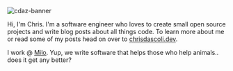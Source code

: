 ![cdaz-banner](https://res.cloudinary.com/dviz9nwkw/image/upload/v1594480517/cdaz5/banner_tcjyvq.jpg)

Hi, I'm Chris. I'm a software engineer who loves to create small open source projects and write blog posts about all things code.  To learn more about me or read some of my posts head on over to [chrisdascoli.dev](https://chrisdascoli.dev/).

I work @ [Milo](https://getmilo.com/). Yup, we write software that helps those who help animals.. does it get any better?
